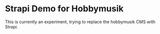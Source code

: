 # Strapi Demo for Hobbymusik

This is currently an experiment, trying to replace the hobbymusik CMS with Strapi.
